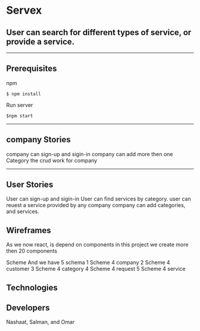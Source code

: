 # Servex



## User can search for different types of service, or provide a service. 


---
## Prerequisites

npm  
```
$ npm install
```

Run server
```
$npm start
```

---
## company  Stories
company can sign-up and sigin-in
company can add more then one Category
the crud work for company



---
## User Stories
User can sign-up and sigin-in
User can find services by category.
user can reuest a service provided by any company
company can add categories, and services.


## Wireframes
As we now react, is depend on components  in this project we create more then 20 components 

Scheme
And we have 5 schema 
1 Scheme 4 company
2 Scheme 4 customer
3 Scheme 4 category
4 Scheme 4 request
5 Scheme 4 service

## Technologies




## Developers
Nashaat, Salman, and Omar
